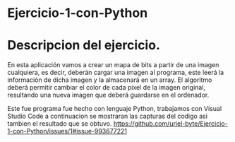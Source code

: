 # Ejercicio-1-con-Python
# Descripcion del ejercicio.
En esta aplicación vamos a crear un mapa de bits a partir de una imagen cualquiera,
es decir, deberán cargar una imagen al programa, este leerá la información de dicha imagen y la
almacenará en un array. El algoritmo deberá permitir cambiar el color de cada pixel de la imagen
original, resultando una nueva imagen que deberá guardarse en el ordenador.

Este fue programa fue hecho con lenguaje Python, trabajamos con Visual Studio Code a continuacion se mostraran las capturas del codigo asi tambien el resultado que se obtuvo.
https://github.com/uriel-byte/Ejercicio-1-con-Python/issues/1#issue-993677221
